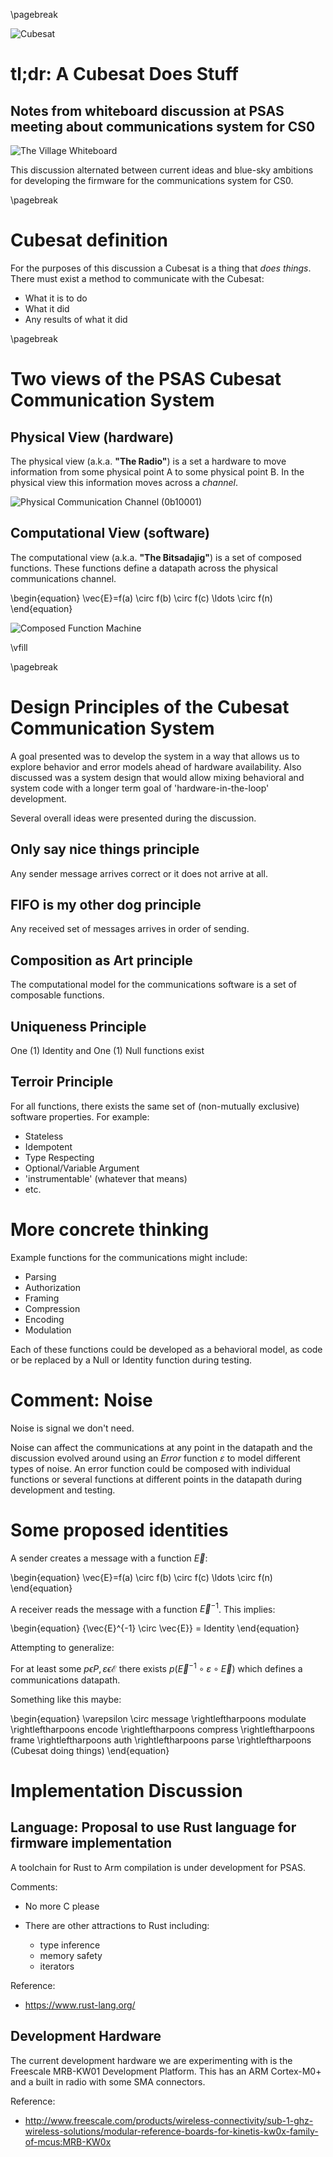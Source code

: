 
\pagebreak

![Cubesat](cubesat-bowtie.png "Cubesat") 

# tl;dr: **A Cubesat Does Stuff**

## Notes from whiteboard discussion at PSAS meeting about communications system for CS0

![The Village Whiteboard](2015-11-10Whiteboard.jpg "The Village Whiteboard")

This discussion alternated between current ideas and blue-sky ambitions for developing the firmware for the communications system for CS0.

\pagebreak

# Cubesat definition
For the purposes of this discussion a Cubesat is a thing that *does things*. There must exist a method to communicate with the Cubesat:

* What it is to do
* What it did
* Any results of what it did

\pagebreak

# Two views of the PSAS Cubesat Communication System

## Physical View (hardware)
The physical view (a.k.a. **"The Radio"**) is a set a hardware to move information from some physical point A to some physical point B. In the physical view this information moves across a *channel*. 

![Physical Communication Channel (0b10001)](woolybugger_small.png "Woolybugger Caterpillar") 

<!--\footnote{Juanita Demchak,license: https://creativecommons.org/licenses/by-nc-nd/2.0/legalcode}-->
<!--\footnote{https://www.flickr.com/photos/29245240@N02/9923429004/in/photolist-g7UaHw-g7TSBt}-->


## Computational View (software)
The computational view (a.k.a. **"The Bitsadajig"**) is a set of composed functions. These functions define a datapath across the physical communications channel. 


\begin{equation} 
 \vec{E}=f(a) \circ f(b) \circ f(c) \ldots \circ f(n)
\end{equation}

![Composed Function Machine](function_machines_composed_combined_small.png "Math Insight") 

<!--\footnote{"Function machines composed and combined into a new function machine.” From Math Insight. http://mathinsight.org/image/function\_machines\_composed\_combined}-->
<!--\footnote{https://creativecommons.org/licenses/by-nc-sa/4.0/}-->


\vfill

\pagebreak


# Design Principles of the Cubesat Communication System
A goal presented was to develop the system in a way that allows us to explore behavior and error models ahead of hardware availability. Also discussed was a system design that would allow mixing behavioral and system code with a longer term goal of 'hardware-in-the-loop' development. 

Several overall ideas were presented during the discussion.

## Only say nice things principle
Any sender message arrives correct or it does not arrive at all.

## FIFO is my other dog principle
Any received set of messages arrives in order of sending.

## Composition as Art principle
The computational model for the communications software is a set of composable functions.

## Uniqueness Principle
One (1) Identity and One (1) Null functions exist

## Terroir Principle
For all functions, there exists the same set of (non-mutually exclusive) software properties. For example:

* Stateless
* Idempotent
* Type Respecting
* Optional/Variable Argument 
* 'instrumentable' (whatever that means)
* etc.


# More concrete thinking
Example functions for the communications might include:

* Parsing
* Authorization
* Framing
* Compression
* Encoding
* Modulation

Each of these functions could be developed as a behavioral model, as code or be replaced by a Null or Identity function during testing.  


# Comment: Noise
Noise is signal we don't need.

Noise can affect the communications at any point in the datapath and the discussion evolved around using an *Error* function $\varepsilon$ to model different types of noise. An error function could be composed with individual functions or several functions at different points in the datapath during development and testing.


# Some proposed identities
A sender creates a message with a function $\vec{E}$:

\begin{equation} 
 \vec{E}=f(a) \circ f(b) \circ f(c) \ldots \circ f(n)
\end{equation}

A receiver reads the message with a function $\vec{E}^{-1}$. This implies:

\begin{equation} 
	{\vec{E}^{-1} \circ \vec{E}} = Identity
\end{equation}

Attempting to generalize:

For at least some $p \epsilon P, \varepsilon \epsilon \mathcal{E}$ there exists $p(\vec{E}^{-1} \circ \varepsilon \circ \vec{E})$ which defines a communications datapath.

Something like this maybe:

\begin{equation}
\varepsilon \circ message \rightleftharpoons modulate \rightleftharpoons encode  \rightleftharpoons compress  \rightleftharpoons frame  \rightleftharpoons auth \rightleftharpoons parse  \rightleftharpoons (Cubesat doing things)
\end{equation}

# Implementation Discussion

## Language: Proposal to use Rust language for firmware implementation
A toolchain for Rust to Arm compilation is under development for PSAS.

Comments:

* No more C please

* There are other attractions to Rust including:
    * type inference
    * memory safety
    * iterators

Reference:

* https://www.rust-lang.org/

## Development Hardware
The current development hardware we are experimenting with is the Freescale MRB-KW01 Development Platform. This has an ARM Cortex-M0+ and a built in radio with some SMA connectors.

Reference:

* http://www.freescale.com/products/wireless-connectivity/sub-1-ghz-wireless-solutions/modular-reference-boards-for-kinetis-kw0x-family-of-mcus:MRB-KW0x





